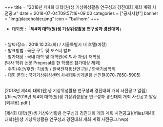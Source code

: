 +++
title = "2018년 제4회 대학(원)생 기상위성활용 연구성과 경진대회 개최 계획 사전공고"
date = 2018-07-04T09:57:16+09:00
categories = ["공지사항"]
banner = "img/placeholder.png"
icon = "bullhorn"
+++
<!--more-->

- 대회명 :「**제4회 대학(원)생 기상위성활용 연구성과 경진대회**」
<br>
- 날짜/장소 : 2018.10.23.(화) / 서울특별시 내 호텔(예정)
<br>
- 발표방법 : 국문 구두 및 포스터 발표
<br>
- 참가대상 : 국내 대학 및 대학원(석․박사 과정) 재학생
<br>
(박사 학위 논문 Proposal를 한 학생은 참가대상 제외) 
<br>
- 주최/주관/후원: 기상청 / 한국전자통신연구원 / 한국기상학회
<br>
- 대회 문의 : 국가기상위성센터 차세대위성개발팀 신인철(070-7850-5905)

<br>
<br>

[2018년 제4회 대학(원)생 기상위성활용 연구성과 경진대회 개최 사전공고 알림](/files/2018년 제4회 대학(원)생 기상위성활용 연구성과 경진대회 개최 사전공고 알림(외부용).pdf )

[제4회 대학(원)생 기상위성활용 연구성과 경진대회 개최 계획 사전공고](/files/제4회 대학(원)생 기상위성활용 연구성과 경진대회 개최 계획 사전공고.hwp)

<br>
